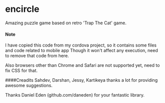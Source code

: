 encircle
========

Amazing puzzle game based on retro 'Trap The Cat' game.


#### Note
I have copied this code from my cordova project, so it contains some files and code related to mobile app
Though it won't affect any execution, need to remove that code from here.

Also browsers other than Chrome and Safari are not supported yet, need to fix CSS for that.

####Creadits
Sahdev, Darshan, Jessy, Kartikeya thanks a lot for providing awesome suggestions.

Thanks Daniel Eden (github.com/daneden) for your fantastic library.




